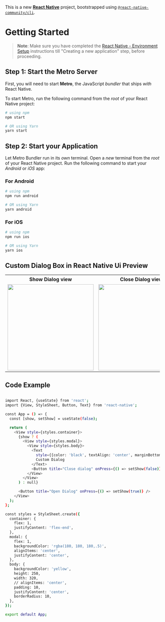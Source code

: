 This is a new [**React Native**](https://reactnative.dev) project, bootstrapped using [`@react-native-community/cli`](https://github.com/react-native-community/cli).

# Getting Started

> **Note**: Make sure you have completed the [React Native - Environment Setup](https://reactnative.dev/docs/environment-setup) instructions till "Creating a new application" step, before proceeding.

## Step 1: Start the Metro Server

First, you will need to start **Metro**, the JavaScript _bundler_ that ships _with_ React Native.

To start Metro, run the following command from the _root_ of your React Native project:

```bash
# using npm
npm start

# OR using Yarn
yarn start
```

## Step 2: Start your Application

Let Metro Bundler run in its _own_ terminal. Open a _new_ terminal from the _root_ of your React Native project. Run the following command to start your _Android_ or _iOS_ app:

### For Android

```bash
# using npm
npm run android

# OR using Yarn
yarn android
```

### For iOS

```bash
# using npm
npm run ios

# OR using Yarn
yarn ios
```

## Custom Dialog Box in React Native Ui Preview

<table>
  
  
<tr>                    
   
   <th>Show Dialog view</th>
   <th>Close Dialog view</th>

  
</tr>
  
  
  
  
<tr>
  
<td>

<img src="" width="280"/>

</td>
<td>

<img src="" width="280"/>

</td>



</table>







## Code Example

```bash

import React, {useState} from 'react';
import {View, StyleSheet, Button, Text} from 'react-native';

const App = () => {
  const [show, setShow] = useState(false);

  return (
    <View style={styles.container}>
      {show ? (
        <View style={styles.modal}>
          <View style={styles.body}>
            <Text
              style={{color: 'black', textAlign: 'center', marginBottom: 10}}>
              Custom Dialog
            </Text>
            <Button title="Close dialog" onPress={() => setShow(false)} />
          </View>
        </View>
      ) : null}

      <Button title="Open Dialog" onPress={() => setShow(true)} />
    </View>
  );
};

const styles = StyleSheet.create({
  container: {
    flex: 1,
    justifyContent: 'flex-end',
  },
  modal: {
    flex: 1,
    backgroundColor: 'rgba(180, 180, 180,.5)',
    alignItems: 'center',
    justifyContent: 'center',
  },
  body: {
    backgroundColor: 'yellow',
    height: 250,
    width: 320,
    // alignItems: 'center',
    padding: 10,
    justifyContent: 'center',
    borderRadius: 10,
  },
});

export default App;

```
